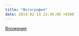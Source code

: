 ```yaml
---
title: "Фотография"
date: 2014-02-13 22:45:00 +0300
---
```



[Вложение](/assets/vk_photos/2/Nznm7DWMEyw.jpg)
